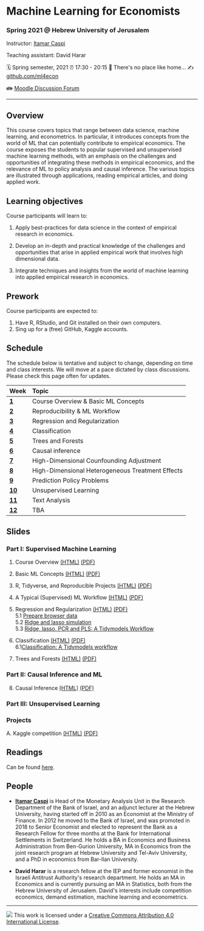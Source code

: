 Machine Learning for Economists
================

### Spring 2021 @ Hebrew University of Jerusalem

Instructor: [Itamar Caspi](https://itamarcaspi.rbind.io)

Teaching assistant: David Harar

:spiral_calendar: Spring semester, 2021
:alarm_clock:     17:30 - 20:15
:hotel:           There's no place like home...
:writing_hand:    [github.com/ml4econ](https://github.com/ml4econ/lecture-notes-2021)

:family:          [Moodle Discussion Forum](https://moodle2.cs.huji.ac.il/nu20/mod/forum/view.php?id=342325)

-----

## Overview

This course covers topics that range between data science, machine learning, and econometrics. In particular, it introduces concepts from the world of ML that can potentially contribute to empirical economics. The course exposes the students to popular supervised and unsupervised machine learning methods, with an emphasis on the challenges and opportunities of integrating these methods in empirical economics, and the relevance of ML to policy analysis and causal inference. The various topics are illustrated through applications, reading empirical articles, and doing applied work.

## Learning objectives

Course participants will learn to:

1. Apply best-practices for data science in the context of empirical research in economics.

2. Develop an in-depth and practical knowledge of the challenges and opportunities that arise in applied empirical work that involves high dimensional data.

3. Integrate techniques and insights from the world of machine learning into applied empirical research in economics.


## Prework

Course participants are expected to:

1. Have R, RStudio, and Git installed on their own computers.
2. Sing up for a (free) GitHub, Kaggle accounts.


## Schedule

The schedule below is tentative and subject to change, depending on time and class interests. We will move at a pace dictated by class discussions.  Please check this page often for updates.

| Week                  | Topic                                               |
|:----------------------|:----------------------------------------------------|
| [**1**](#week-1)      | Course Overview & Basic ML Concepts                 |
| [**2**](#week-2)      | Reproducibility & ML Workflow                       |
| [**3**](#week-3)      | Regression and Regularization                       |
| [**4**](#week-4)      | Classification                                      |
| [**5**](#week-5)      | Trees and Forests                                   |
| [**6**](#week-6)      | Causal inference                                    | 
| [**7**](#week-7)      | High-Dimensional Counfounding Adjustment            |
| [**8**](#week-7)      | High-Dimensional Heterogeneous Treatment Effects    |
| [**9**](#week-8)      | Prediction Policy Problems                          |
| [**10**](#week-9)     | Unsupervised Learning                               |
| [**11**](#week-10)    | Text Analysis                                       |
| [**12**](#week-11)    | TBA                                                 |


## Slides

### Part I: Supervised Machine Learning

1. Course Overview [(HTML)](https://raw.githack.com/ml4econ/lecture-notes-2021/master/01-overview/01-overview.html)
[(PDF)](https://raw.githack.com/ml4econ/lecture-notes-2021/master/01-overview/01-overview.pdf) 

2. Basic ML Concepts [(HTML)](https://raw.githack.com/ml4econ/lecture-notes-2021/master/02-basic-ml-concepts/02-basic-ml-concepts.html)
[(PDF)](https://raw.githack.com/ml4econ/lecture-notes-2020/master/02-basic-ml-concepts/02-basic-ml-concepts.pdf) 

3. R, Tidyverse, and Reproducible Projects [(HTML)](https://raw.githack.com/ml4econ/lecture-notes-2021/master/03-reprod-vc/03-reprod-vc.html)
[(PDF)](https://raw.githack.com/ml4econ/lecture-notes-2021/master/03-reprod-vc/03-reprod-vc.pdf)  

4. A Typical (Supervised) ML Workflow [(HTML)](https://raw.githack.com/ml4econ/lecture-notes-2021/master/04-ml-workflow/04-ml-workflow.html)
[(PDF)](https://raw.githack.com/ml4econ/lecture-notes-2021/master/04-ml-workflow/04-ml-workflow.pdf)

5. Regression and Regularization
[(HTML)](https://raw.githack.com/ml4econ/lecture-notes-2021/master/05-regression-regularization/05-regression-regularization.html)
[(PDF)](https://raw.githack.com/ml4econ/lecture-notes-2021/master/05-regression-regularization/05-regression-regularization.pdf)  
  5.1 [Prepare browser data](https://raw.githack.com/ml4econ/lecture-notes-2021/master/05-regression-regularization/05-prepare-browser-data.html)  
  5.2 [Ridge and lasso simulation](https://raw.githack.com/ml4econ/lecture-notes-2021/master/05-regression-regularization/05-simulations.html)  
  5.3 [Ridge, lasso, PCR and PLS: A Tidymodels Workflow](https://raw.githack.com/ml4econ/lecture-notes-2021/master/05-regression-regularization/05-tidymodels-workflow.html)  

6. Classification
[(HTML)](https://raw.githack.com/ml4econ/lecture-notes-2021/master/06-classification/06-classification.html) [(PDF)](https://raw.githack.com/ml4econ/lecture-notes-2021/master/06-classification/06-classification.pdf)  
  6.1[Classification: A Tidymodels workflow](https://raw.githack.com/ml4econ/lecture-notes-2021/master/06-classification/06-tidymodels-workflow-covid.html)

7. Trees and Forests
[(HTML)](https://raw.githack.com/ml4econ/lecture-notes-2021/master/07-trees-forests/07-trees-forests.html) [(PDF)](https://raw.githack.com/ml4econ/lecture-notes-2021/master/07-trees-forests/07-trees-forests.pdf)  

### Part II: Causal Inference and ML

8. Causal Inference
[(HTML)](https://raw.githack.com/ml4econ/lecture-notes-2021/master/08-causal-inference/08-causal-inference.html) [(PDF)](https://raw.githack.com/ml4econ/lecture-notes-2021/master/08-causal-inference/08-causal-inference.pdf)


### Part III: Unsupervised Learning


### Projects

A. Kaggle competition [(HTML)](https://raw.githack.com/ml4econ/lecture-notes-2021/master/a-kaggle/a-kaggle.html)
[(PDF)](https://raw.githack.com/ml4econ/lecture-notes-2021/master/a-kaggle/a-kaggle.pdf)

## Readings

Can be found [here](https://github.com/ml4econ/lecture-notes-2021/blob/master/resources.md).

## People

+ [**Itamar Caspi**](https://itamarcaspi.rbind.io) is Head of the Monetary Analysis Unit in the Research Department of the Bank of Israel, and an adjunct lecturer at the Hebrew University, having started off in 2010 as an Economist at the Ministry of Finance. In 2012 he moved to the Bank of Israel, and was promoted in 2018 to Senior Economist and elected to represent the Bank as a Research Fellow for three months at the Bank for International Settlements in Switzerland. He holds a BA in Economics and Business Administration from Ben-Gurion University, MA in Economics from the joint research program at Hebrew University and Tel-Aviv University, and a PhD in economics from Bar-Ilan University.

+ **David Harar** is a research fellow at the IEP and former economist in the Israeli Antitrust Authority's research department. He holds an MA in Economics and is currently pursuing an MA in Statistics, both from the Hebrew University of Jerusalem. David's interests include competition economics, demand estimation, machine learning and econometrics.

-----

![](https://i.creativecommons.org/l/by/4.0/88x31.png) This work is
licensed under a [Creative Commons Attribution 4.0 International
License](https://creativecommons.org/licenses/by/4.0/).

